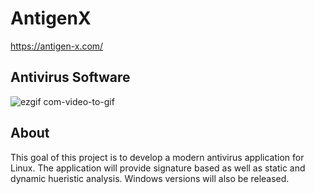 # AntigenX  
https://antigen-x.com/  

## Antivirus Software  
![ezgif com-video-to-gif](https://user-images.githubusercontent.com/22214754/104202140-627b6b00-53df-11eb-9b6c-9cb087ab6daa.gif)  

## About  
This goal of this project is to develop a modern antivirus application for Linux. The application will provide signature based as well as static and dynamic hueristic analysis.  Windows versions will also be released. 


